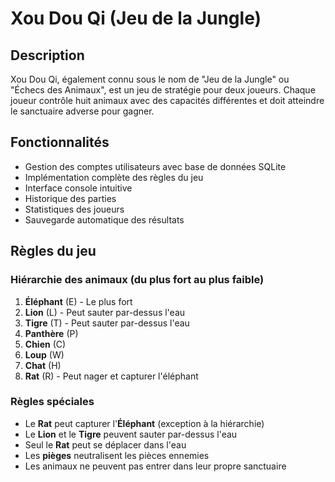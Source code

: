 # Xou Dou Qi (Jeu de la Jungle)

## Description

Xou Dou Qi, également connu sous le nom de "Jeu de la Jungle" ou "Échecs des Animaux", est un jeu de stratégie pour deux joueurs. Chaque joueur contrôle huit animaux avec des capacités différentes et doit atteindre le sanctuaire adverse pour gagner.

## Fonctionnalités

- Gestion des comptes utilisateurs avec base de données SQLite
-  Implémentation complète des règles du jeu
-  Interface console intuitive
-  Historique des parties
-  Statistiques des joueurs
-  Sauvegarde automatique des résultats

## Règles du jeu

### Hiérarchie des animaux (du plus fort au plus faible)
1. **Éléphant** (E) - Le plus fort
2. **Lion** (L) - Peut sauter par-dessus l'eau
3. **Tigre** (T) - Peut sauter par-dessus l'eau
4. **Panthère** (P)
5. **Chien** (C)
6. **Loup** (W)
7. **Chat** (H)
8. **Rat** (R) - Peut nager et capturer l'éléphant

### Règles spéciales
- Le **Rat** peut capturer l'**Éléphant** (exception à la hiérarchie)
- Le **Lion** et le **Tigre** peuvent sauter par-dessus l'eau
- Seul le **Rat** peut se déplacer dans l'eau
- Les **pièges** neutralisent les pièces ennemies
- Les animaux ne peuvent pas entrer dans leur propre sanctuaire
